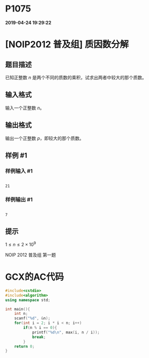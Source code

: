 
# P1075

**2019-04-24 19:29:22**
    
# [NOIP2012 普及组] 质因数分解

## 题目描述

已知正整数 $n$ 是两个不同的质数的乘积，试求出两者中较大的那个质数。

## 输入格式

输入一个正整数 $n$。

## 输出格式

输出一个正整数 $p$，即较大的那个质数。

## 样例 #1

### 样例输入 #1

```
21
```

### 样例输出 #1

```
7
```

## 提示

$1 \le n\le 2\times 10^9$

NOIP 2012 普及组 第一题

# GCX的AC代码
```cpp
#include<cstdio>
#include<algorithm>
using namespace std;

int main(){
    int n;
    scanf("%d", &n);
    for(int i = 2; i * i < n; i++)
        if(n % i == 0){
            printf("%d\n", max(i, n / i));
            break;
        }
    return 0;
}
```


